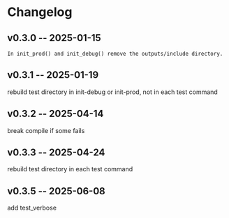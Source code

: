 # **Changelog**

## v0.3.0 -- 2025-01-15

    In init_prod() and init_debug() remove the outputs/include directory.

## v0.3.1 -- 2025-01-19
rebuild test directory in init-debug or init-prod, not in each test command

## v0.3.2 -- 2025-04-14
break compile if some fails

## v0.3.3 -- 2025-04-24
rebuild test directory in each test command

## v0.3.5 -- 2025-06-08
add test_verbose
